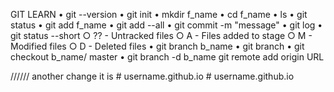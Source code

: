 GIT LEARN
	• git --version
	• git init
	• mkdir f_name
	• cd f_name
	• ls
	• git status
	• git add f_name
	• git add --all
	• git commit -m "message"
	• git log
	• git status --short
		○ ?? - Untracked files
		○ A - Files added to stage
		○ M - Modified files
		○ D - Deleted files
	• git branch b_name
	• git branch
	• git checkout b_name/ master
	• git branch -d b_name
git remote add origin URL

//////
another change it is
#   u s e r n a m e . g i t h u b . i o  
 #   u s e r n a m e . g i t h u b . i o  
 